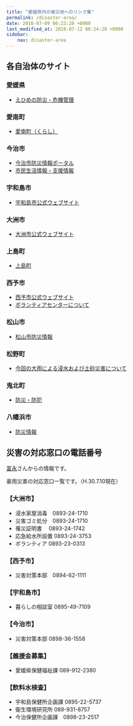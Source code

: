 ```yaml
---
title: "愛媛県内の被災地へのリンク集"
permalink: /disaster-area/
date: 2018-07-09 06:23:20 +0900
last_modified_at: 2018-07-12 00:24:28 +0900
sidebar:
    nav: disaster-area
---
```


## 各自治体のサイト
### 愛媛県
- [えひめの防災・危機管理](http://ehime.force.com/)
### 愛南町
- [愛南町（くらし）](http://www.town.ainan.ehime.jp/kurashi/)
### 今治市
- [今治市防災情報ポータル](https://city-imabari.secure.force.com/)
- [市民生活情報・支援情報](http://www.city.imabari.ehime.jp/saigai201807/)
### 宇和島市
- [宇和島市公式ウェブサイト](https://www.city.uwajima.ehime.jp/)
### 大洲市
- [大洲市公式ウェブサイト](http://www.city.ozu.ehime.jp/)
### 上島町
- [上島町](https://www.town.kamijima.lg.jp/)
### 西予市
- [西予市公式ウェブサイト](http://www.city.seiyo.ehime.jp/)
- [ボランティアセンターについて](http://www.city.seiyo.ehime.jp/kinkyu/goshienitadaku/5092.html)
### 松山市
- [松山市防災情報](http://www.bousai.city.matsuyama.ehime.jp/public_info/main.php)
### 松野町
- [今回の大雨による浸水および土砂災害について](https://www.town.matsuno.ehime.jp/soshiki/1/3124.html)
### 鬼北町
- [防災・防犯](http://www.town.kihoku.ehime.jp/life/1/1/8/)
### 八幡浜市
- [防災情報](http://www.city.yawatahama.ehime.jp/bunya/bosaigai/)

## 災害の対応窓口の電話番号
[富永](https://www.facebook.com/kiyo.tominaga/posts/1854593247930211)さんからの情報です。

豪雨災害の対応窓口一覧です。（H.30.7.10現在）

### 【大洲市】　
- 浸水家屋消毒　0893-24-1710
- 災害ゴミ処分　0893-24-1710
- 罹災証明書　 0893-24-1742
- 応急給水所設置 0893-24-3753
- ボランティア 0893-23-0313

### 【西予市】　 
- 災害対策本部　0894-62-1111

### 【宇和島市】
- 暮らしの相談室 0895-49-7109

### 【今治市】　
- 災害対策本部 0898-36-1558

### 【義援金募集】　
- 愛媛県保健福祉課 089-912-2380

### 【飲料水検査】　
- 宇和島保健所企画課 0895-22-5737
- 衛生環境研究所 089-931-8757
- 今治保健所企画課　0898-23-2517　